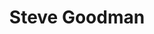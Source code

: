 ---
title: Steve Goodman
position: 22
from: Arjuna Solutions
link: "http://www.arjunasolutions.com/team/stephen-goodman/"
section: "board"
---